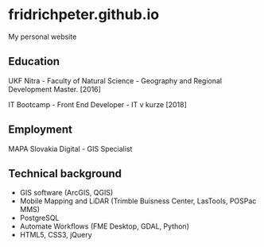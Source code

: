 # fridrichpeter.github.io

My personal website

## Education

UKF Nitra - Faculty of Natural Science - Geography and Regional Development
Master. [2016]

IT Bootcamp - Front End Developer - IT v kurze [2018]

## Employment

MAPA Slovakia Digital - GIS Specialist

## Technical background

- GIS software (ArcGIS, QGIS)
- Mobile Mapping and LiDAR (Trimble Buisness Center, LasTools, POSPac MMS)
- PostgreSQL
- Automate Workflows (FME Desktop, GDAL, Python)
- HTML5, CSS3, jQuery
